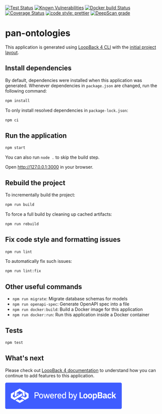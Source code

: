 [![Test Status](https://github.com/ExPaNDS-eu/pan-ontologies-api/actions/workflows/node.js.yml/badge.svg?branch=main)](https://github.com/ExPaNDS-eu/pan-ontologies-api/actions)
[![Known Vulnerabilities](https://snyk.io/test/github/ExPaNDS-eu/pan-ontologies-api/badge.svg)](https://snyk.io/test/github/ExPaNDS-eu/pan-ontologies-api)
[![Docker build Status](https://github.com/ExPaNDS-eu/pan-ontologies-api/actions/workflows/docker-image.yml/badge.svg?branch=main)](https://github.com/ExPaNDS-eu/pan-ontologies-api/actions)
[![Coverage Status](https://coveralls.io/repos/github/ExPaNDS-eu/pan-ontologies-api/badge.svg?branch=main)](https://coveralls.io/github/ExPaNDS-eu/pan-ontologies-api?branch=main)
[![code style: prettier](https://img.shields.io/badge/code_style-prettier-ff69b4.svg?style=flat-square)](https://github.com/prettier/prettier)
[![DeepScan grade](https://deepscan.io/api/teams/16757/projects/20076/branches/534946/badge/grade.svg)](https://deepscan.io/dashboard#view=project&tid=16757&pid=20076&bid=534946)

# pan-ontologies

This application is generated using [LoopBack 4 CLI](https://loopback.io/doc/en/lb4/Command-line-interface.html) with the
[initial project layout](https://loopback.io/doc/en/lb4/Loopback-application-layout.html).

## Install dependencies

By default, dependencies were installed when this application was generated.
Whenever dependencies in `package.json` are changed, run the following command:

```sh
npm install
```

To only install resolved dependencies in `package-lock.json`:

```sh
npm ci
```

## Run the application

```sh
npm start
```

You can also run `node .` to skip the build step.

Open http://127.0.0.1:3000 in your browser.

## Rebuild the project

To incrementally build the project:

```sh
npm run build
```

To force a full build by cleaning up cached artifacts:

```sh
npm run rebuild
```

## Fix code style and formatting issues

```sh
npm run lint
```

To automatically fix such issues:

```sh
npm run lint:fix
```

## Other useful commands

- `npm run migrate`: Migrate database schemas for models
- `npm run openapi-spec`: Generate OpenAPI spec into a file
- `npm run docker:build`: Build a Docker image for this application
- `npm run docker:run`: Run this application inside a Docker container

## Tests

```sh
npm test
```

## What's next

Please check out [LoopBack 4 documentation](https://loopback.io/doc/en/lb4/) to
understand how you can continue to add features to this application.

[![LoopBack](https://github.com/loopbackio/loopback-next/raw/master/docs/site/imgs/branding/Powered-by-LoopBack-Badge-(blue)-@2x.png)](http://loopback.io/)
